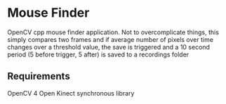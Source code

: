 # Mouse Finder
OpenCV cpp mouse finder application. Not to overcomplicate things, 
this simply compares two frames and if average number of pixels over time changes over a threshold value, the save is triggered and a 10 second period (5 before trigger, 5 after) is saved to a
recordings folder

## Requirements
OpenCV 4
Open Kinect synchronous library